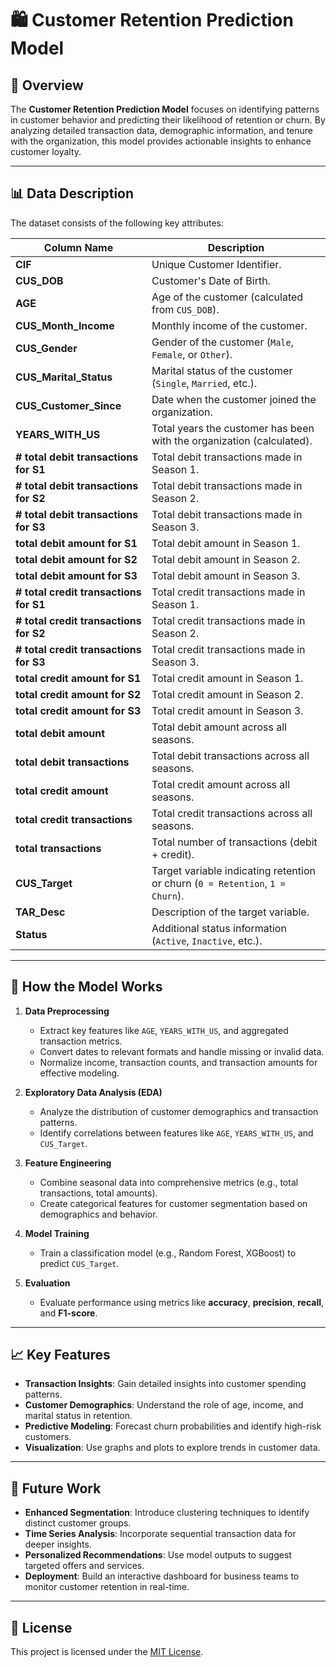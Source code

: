 # 🛍️ Customer Retention Prediction Model

## 📖 Overview

The **Customer Retention Prediction Model** focuses on identifying patterns in customer behavior and predicting their likelihood of retention or churn. By analyzing detailed transaction data, demographic information, and tenure with the organization, this model provides actionable insights to enhance customer loyalty.

---

## 📊 Data Description

The dataset consists of the following key attributes:

| **Column Name**                  | **Description**                                                                 |
|-----------------------------------|---------------------------------------------------------------------------------|
| **CIF**                          | Unique Customer Identifier.                                                    |
| **CUS_DOB**                      | Customer's Date of Birth.                                                      |
| **AGE**                          | Age of the customer (calculated from `CUS_DOB`).                               |
| **CUS_Month_Income**             | Monthly income of the customer.                                                |
| **CUS_Gender**                   | Gender of the customer (`Male`, `Female`, or `Other`).                         |
| **CUS_Marital_Status**           | Marital status of the customer (`Single`, `Married`, etc.).                    |
| **CUS_Customer_Since**           | Date when the customer joined the organization.                                |
| **YEARS_WITH_US**                | Total years the customer has been with the organization (calculated).          |
| **# total debit transactions for S1** | Total debit transactions made in Season 1.                                    |
| **# total debit transactions for S2** | Total debit transactions made in Season 2.                                    |
| **# total debit transactions for S3** | Total debit transactions made in Season 3.                                    |
| **total debit amount for S1**    | Total debit amount in Season 1.                                                |
| **total debit amount for S2**    | Total debit amount in Season 2.                                                |
| **total debit amount for S3**    | Total debit amount in Season 3.                                                |
| **# total credit transactions for S1** | Total credit transactions made in Season 1.                                  |
| **# total credit transactions for S2** | Total credit transactions made in Season 2.                                  |
| **# total credit transactions for S3** | Total credit transactions made in Season 3.                                  |
| **total credit amount for S1**   | Total credit amount in Season 1.                                               |
| **total credit amount for S2**   | Total credit amount in Season 2.                                               |
| **total credit amount for S3**   | Total credit amount in Season 3.                                               |
| **total debit amount**           | Total debit amount across all seasons.                                         |
| **total debit transactions**     | Total debit transactions across all seasons.                                   |
| **total credit amount**          | Total credit amount across all seasons.                                        |
| **total credit transactions**    | Total credit transactions across all seasons.                                  |
| **total transactions**           | Total number of transactions (debit + credit).                                 |
| **CUS_Target**                   | Target variable indicating retention or churn (`0 = Retention`, `1 = Churn`).  |
| **TAR_Desc**                     | Description of the target variable.                                            |
| **Status**                       | Additional status information (`Active`, `Inactive`, etc.).                    |

---

## 🧪 How the Model Works

1. **Data Preprocessing**
   - Extract key features like `AGE`, `YEARS_WITH_US`, and aggregated transaction metrics.
   - Convert dates to relevant formats and handle missing or invalid data.
   - Normalize income, transaction counts, and transaction amounts for effective modeling.

2. **Exploratory Data Analysis (EDA)**
   - Analyze the distribution of customer demographics and transaction patterns.
   - Identify correlations between features like `AGE`, `YEARS_WITH_US`, and `CUS_Target`.

3. **Feature Engineering**
   - Combine seasonal data into comprehensive metrics (e.g., total transactions, total amounts).
   - Create categorical features for customer segmentation based on demographics and behavior.

4. **Model Training**
   - Train a classification model (e.g., Random Forest, XGBoost) to predict `CUS_Target`.

5. **Evaluation**
   - Evaluate performance using metrics like **accuracy**, **precision**, **recall**, and **F1-score**.

---

## 📈 Key Features

- **Transaction Insights**: Gain detailed insights into customer spending patterns.
- **Customer Demographics**: Understand the role of age, income, and marital status in retention.
- **Predictive Modeling**: Forecast churn probabilities and identify high-risk customers.
- **Visualization**: Use graphs and plots to explore trends in customer data.

---

## 🚀 Future Work

- **Enhanced Segmentation**: Introduce clustering techniques to identify distinct customer groups.
- **Time Series Analysis**: Incorporate sequential transaction data for deeper insights.
- **Personalized Recommendations**: Use model outputs to suggest targeted offers and services.
- **Deployment**: Build an interactive dashboard for business teams to monitor customer retention in real-time.

---

## 📜 License

This project is licensed under the [MIT License](https://opensource.org/licenses/MIT).
